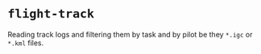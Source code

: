 # `flight-track`

Reading track logs and filtering them by task and by pilot be they `*.igc` or
`*.kml` files.
